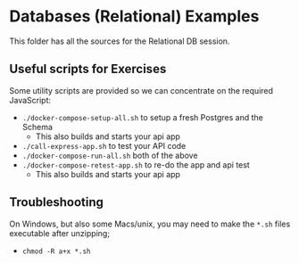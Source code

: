 # Databases (Relational) Examples

This folder has all the sources for the Relational DB session.

## Useful scripts for Exercises

Some utility scripts are provided so we can concentrate on the required JavaScript:

- `./docker-compose-setup-all.sh` to setup a fresh Postgres and the Schema
    - This also builds and starts your api app
- `./call-express-app.sh` to test your API code
- `./docker-compose-run-all.sh` both of the above
- `./docker-compose-retest-app.sh` to re-do the app and api test
    - This also builds and starts your api app

## Troubleshooting

On Windows, but also some Macs/unix, you may need to make the `*.sh` files executable after unzipping;

- `chmod -R a+x *.sh`
